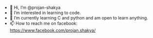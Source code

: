 - 👋 Hi, I’m @projan-shakya
- 👀 I’m interested in learning to code.
- 🌱 I’m currently learning C and python and am open to learn anything.
- 📫 How to reach me on facebook: https://www.facebook.com/projan.shakya/

<!---
projan-shakya/projan-shakya is a ✨ special ✨ repository because its `README.md` (this file) appears on your GitHub profile.
You can click the Preview link to take a look at your changes.
--->
